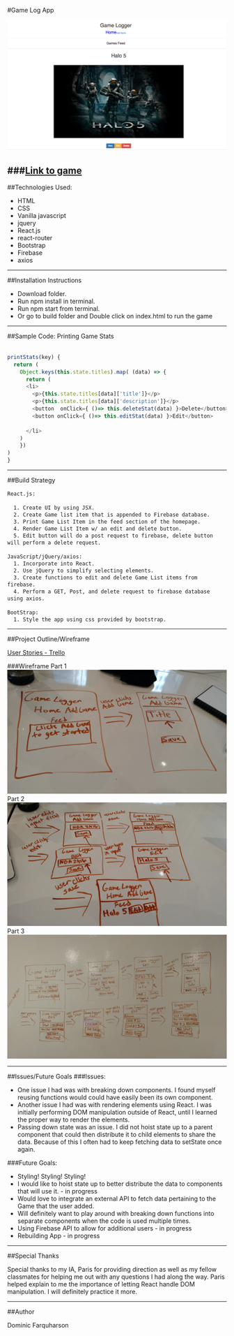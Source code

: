 #Game Log App

![Game Log App](assets/project.png)

###[Link to game](http://messenger-ferret-81632.bitballoon.com/)
---
##Technologies Used:
- HTML
- CSS
- Vanilla javascript
- jquery
- React.js
- react-router
- Bootstrap
- Firebase
- axios
---
##Installation Instructions

- Download folder.
- Run npm install in terminal.
- Run npm start from terminal.
- Or go to build folder and Double click on index.html to run the game


---
##Sample Code: Printing Game Stats
```javascript

printStats(key) {
  return (
    Object.keys(this.state.titles).map( (data) => {
      return (
      <li>
        <p>{this.state.titles[data]['title']}</p>
        <p>{this.state.titles[data]['description']}</p>
        <button  onClick={ ()=> this.deleteStat(data) }>Delete</button>
        <button onClick={ ()=> this.editStat(data) }>Edit</button>

      </li>
    )
    })
)
}
```
---
##Build Strategy
```
React.js:

  1. Create UI by using JSX.
  2. Create Game list item that is appended to Firebase database.
  3. Print Game List Item in the feed section of the homepage.
  4. Render Game List Item w/ an edit and delete button.
  5. Edit button will do a post request to firebase, delete button will perform a delete request.

JavaScript/jQuery/axios:
  1. Incorporate into React.
  2. Use jQuery to simplify selecting elements.
  3. Create functions to edit and delete Game List items from firebase.
  4. Perform a GET, Post, and delete request to firebase database using axios.

BootStrap:
  1. Style the app using css provided by bootstrap.

```  
---
##Project Outline/Wireframe



[User Stories - Trello](https://trello.com/b/R4mSObNh/game-log-app)

###Wireframe
Part 1
![image1](assets/wireframe3.jpg)
Part 2
![image1](assets/wireframe2.jpg)
Part 3
![image1](assets/wireframe1.jpg)



---
##Issues/Future Goals
###Issues:
- One issue I had was with breaking down components. I found myself reusing functions would could have easily been its own component.
- Another issue I had was with rendering elements using React. I was initially performing DOM manipulation outside of React, until I learned the proper way to render the elements.
- Passing down state was an issue. I did not hoist state up to a parent component that could then distribute it to child elements to share the data. Because of this I often had to keep fetching data to setState once again.

###Future Goals:
- Styling! Styling! Styling!
- I would like to hoist state up to better distribute the data to components that will use it. - in progress
- Would love to integrate an external API to fetch data pertaining to the Game that the user added.
- Will definitely want to play around with breaking down functions into separate components when the code is used multiple times.
- Using Firebase API to allow for additional users - in progress
- Rebuilding App - in progress


---
##Special Thanks

Special thanks to my IA, Paris for providing direction as well as my fellow classmates for helping me out with any questions I had along the way. Paris helped explain to me the importance of letting React handle DOM manipulation. I will definitely practice it more.

---
##Author

Dominic Farquharson
